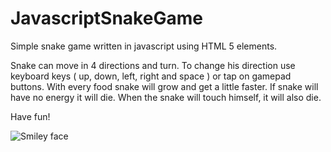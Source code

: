 # JavascriptSnakeGame

<p>
	Simple snake game written in javascript using HTML 5 elements.
</p>
<p>
	Snake can move in 4 directions and turn. To change his direction use keyboard keys ( up, down, left, right and space ) or tap on gamepad buttons.
	With every food snake will grow and get a little faster. If snake will have no energy it will die. When the snake will touch himself, it will also die. 
</p>
<p>
	Have fun!
</p>
<img src="https://raw.githubusercontent.com/opam/JavascriptSnakeGame/master/img/snakeGamePicture.png" alt="Smiley face" >
          
